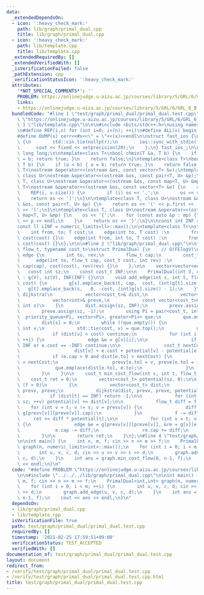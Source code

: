 ```yaml
---
data:
  _extendedDependsOn:
  - icon: ':heavy_check_mark:'
    path: lib/graph/primal_dual.cpp
    title: lib/graph/primal_dual.cpp
  - icon: ':heavy_check_mark:'
    path: lib/template.cpp
    title: lib/template.cpp
  _extendedRequiredBy: []
  _extendedVerifiedWith: []
  _isVerificationFailed: false
  _pathExtension: cpp
  _verificationStatusIcon: ':heavy_check_mark:'
  attributes:
    '*NOT_SPECIAL_COMMENTS*': ''
    PROBLEM: https://onlinejudge.u-aizu.ac.jp/courses/library/5/GRL/6/GRL_6_B
    links:
    - https://onlinejudge.u-aizu.ac.jp/courses/library/5/GRL/6/GRL_6_B
  bundledCode: "#line 1 \"test/graph/primal_dual/primal_dual.test.cpp\"\n#define PROBLEM\
    \ \"https://onlinejudge.u-aizu.ac.jp/courses/library/5/GRL/6/GRL_6_B\"\n\n#line\
    \ 1 \"lib/template.cpp\"\n\n\n#include <bits/stdc++.h>\nusing namespace std;\n\
    \n#define REP(i,n) for (int i=0; i<(n); ++i)\n#define ALL(x) begin(x),end(x)\n\
    #define DUMP(x) cerr<<#x<<\" = \"<<(x)<<endl\n\nstruct fast_ios {\n    fast_ios()\
    \ {\n        std::cin.tie(nullptr);\n        ios::sync_with_stdio(false);\n  \
    \      cout << fixed << setprecision(20);\n    };\n} fast_ios_;\n\nusing ll =\
    \ long long;\n\ntemplate<class T>\nbool chmin(T &a, T b) {\n    if (a > b) { a\
    \ = b; return true; }\n    return false;\n}\ntemplate<class T>\nbool chmax(T &a,\
    \ T b) {\n    if (a < b) { a = b; return true; }\n    return false;\n}\n\ntemplate<class\
    \ T>\nostream &operator<<(ostream &os, const vector<T> &v);\ntemplate<class T,\
    \ class U>\nostream &operator<<(ostream &os, const pair<T, U> &p);\ntemplate<class\
    \ T, class U>\nostream &operator<<(ostream &os, const map<T, U> &mp);\n\ntemplate<class\
    \ T>\nostream &operator<<(ostream &os, const vector<T> &v) {\n    os << '[';\n\
    \    REP(i, v.size()) {\n        if (i) os << ',';\n        os << v[i];\n    }\n\
    \    return os << ']';\n}\n\ntemplate<class T, class U>\nostream &operator<<(ostream\
    \ &os, const pair<T, U> &p) {\n    return os << '(' << p.first << ' ' << p.second\
    \ << ')';\n}\n\ntemplate<class T, class U>\nostream &operator<<(ostream &os, const\
    \ map<T, U> &mp) {\n    os << '{';\n    for (const auto &p : mp) {\n        os\
    \ << p << endl;\n    }\n    return os << '}';\n}\n\nconst int INF = numeric_limits<int>::max();\n\
    const ll LINF = numeric_limits<ll>::max();\n\ntemplate<class T>\nstruct edge {\n\
    \    int from, to; T cost;\n    edge(int to, T cost) :\n        from(-1), to(to),\
    \ cost(cost) {}\n    edge(int from, int to, T cost) :\n        from(from), to(to),\
    \ cost(cost) {}\n};\n\n\n#line 2 \"lib/graph/primal_dual.cpp\"\n\ntemplate<typename\
    \ flow_t, typename cost_t>\nstruct PrimalDual {\n    // O(FElogV)\n    struct\
    \ edge {\n        int to, rev;\n        flow_t cap;\n        cost_t cost;\n  \
    \      edge(int to, flow_t cap, cost_t cost, int rev) :\n                to(to),\
    \ cap(cap), cost(cost), rev(rev) {}\n    };\n\n    vector<vector<edge>> g;\n \
    \   const int sz;\n    const cost_t INF;\n\n    PrimalDual(int V, cost_t INF)\
    \ : g(V), sz(V), INF(INF) {}\n\n    void add_edge(int s, int t, flow_t cap, cost_t\
    \ cost) {\n        g[s].emplace_back(t, cap,  cost, (int)g[t].size());\n     \
    \   g[t].emplace_back(s,   0, -cost, (int)g[s].size() - 1);\n    }\n\n    void\
    \ dijkstra(\n            vector<cost_t>& dist,\n            vector<int>& prevv,\n\
    \            vector<int>& preve,\n            const vector<cost_t>& potential,\
    \ int s)\n    {\n        dist.assign(sz, INF);\n        prevv.assign(sz, -1);\n\
    \        preve.assign(sz, -1);\n        using Pi = pair<cost_t, int>;\n      \
    \  priority_queue<Pi, vector<Pi>, greater<Pi>> que;\n        que.emplace(0, s);\n\
    \        dist[s] = 0;\n        while (!que.empty()) {\n            cost_t cost;\
    \ int v;\n            std::tie(cost, v) = que.top();\n            que.pop();\n\
    \            if (dist[v] < cost) continue;\n            for (int i = 0; i < g[v].size();\
    \ ++i) {\n                edge &e = g[v][i];\n\n                if (e.cost ==\
    \ INF or e.cost == -INF) continue;\n\n                cost_t nextCost =\n    \
    \                    dist[v] + e.cost + potential[v] - potential[e.to];\n    \
    \            if (e.cap > 0 and dist[e.to] > nextCost) {\n                    dist[e.to]\
    \ = nextCost;\n                    prevv[e.to] = v, preve[e.to] = i;\n       \
    \             que.emplace(dist[e.to], e.to);\n                }\n            }\n\
    \        }\n    }\n\n    cost_t min_cost_flow(int s, int t, flow_t f) {\n    \
    \    cost_t ret = 0;\n        vector<cost_t> potential(sz, 0);\n\n        while\
    \ (f > 0)\n        {\n            vector<cost_t> dist;\n            vector<int>\
    \ prevv, preve;\n            dijkstra(dist, prevv, preve, potential, s);\n\n \
    \           if (dist[t] == INF) return -1;\n\n            for (int v = 0; v <\
    \ sz; ++v) potential[v] += dist[v];\n\n            flow_t diff = f;\n        \
    \    for (int v = t; v != s; v = prevv[v]) {\n                diff = min(diff,\
    \ g[prevv[v]][preve[v]].cap);\n            }\n            f -= diff;\n       \
    \     ret += diff * potential[t];\n\n            for (int v = t; v != s; v = prevv[v])\
    \ {\n                edge &e = g[prevv[v]][preve[v]], &re = g[v][e.rev];\n   \
    \             e.cap -= diff;\n                re.cap += diff;\n            }\n\
    \        }\n\n        return ret;\n    }\n};\n#line 4 \"test/graph/primal_dual/primal_dual.test.cpp\"\
    \n\nint main() {\n    int n, m, f; cin >> n >> m >> f;\n    PrimalDual<int,int>\
    \ graph(n, numeric_limits<int>::max());\n    for (int i = 0; i < m; ++i) {\n \
    \       int u, v, c, d; cin >> u >> v >> c >> d;\n        graph.add_edge(u, v,\
    \ c, d);\n    }\n    int ans = graph.min_cost_flow(0, n-1, f);\n    cout << ans\
    \ << endl;\n}\n"
  code: "#define PROBLEM \"https://onlinejudge.u-aizu.ac.jp/courses/library/5/GRL/6/GRL_6_B\"\
    \n\n#include \"../../../lib/graph/primal_dual.cpp\"\n\nint main() {\n    int n,\
    \ m, f; cin >> n >> m >> f;\n    PrimalDual<int,int> graph(n, numeric_limits<int>::max());\n\
    \    for (int i = 0; i < m; ++i) {\n        int u, v, c, d; cin >> u >> v >> c\
    \ >> d;\n        graph.add_edge(u, v, c, d);\n    }\n    int ans = graph.min_cost_flow(0,\
    \ n-1, f);\n    cout << ans << endl;\n}\n"
  dependsOn:
  - lib/graph/primal_dual.cpp
  - lib/template.cpp
  isVerificationFile: true
  path: test/graph/primal_dual/primal_dual.test.cpp
  requiredBy: []
  timestamp: '2021-02-25 17:59:51+09:00'
  verificationStatus: TEST_ACCEPTED
  verifiedWith: []
documentation_of: test/graph/primal_dual/primal_dual.test.cpp
layout: document
redirect_from:
- /verify/test/graph/primal_dual/primal_dual.test.cpp
- /verify/test/graph/primal_dual/primal_dual.test.cpp.html
title: test/graph/primal_dual/primal_dual.test.cpp
---
```

